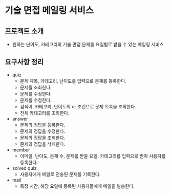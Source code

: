 # 기술 면접 메일링 서비스

## 프로젝트 소개
- 원하는 난이도, 카테고리의 기술 면접 문제를 요일별로 받을 수 있는 메일링 서비스

## 요구사항 정리
- quiz
  - 문제 제목, 카테고리, 난이도를 입력으로 문제를 등록한다.
  - 문제를 조회한다.
  - 문제를 수정한다.
  - 문제를 수정한다.
  - 검색어, 카테고리, 난이도의 or 조건으로 문제 목록을 조회한다.
  - 전체 카테고리를 조회한다.
- answer
  - 문제의 정답을 등록한다.
  - 문제의 정답을 수정한다.
  - 문제의 정답을 조회한다.
  - 문제의 정답을 삭제한다.
- member
  - 이메일, 난이도, 문제 수, 문제를 받을 요일, 카테고리를 입력으로 받아 사용자를 등록한다.
- solved quiz
  - 사용자에게 메일로 전송된 문제를 기록한다.
- mail
  - 특정 시간, 해당 요일에 등록된 사용자들에게 메일을 발송한다.